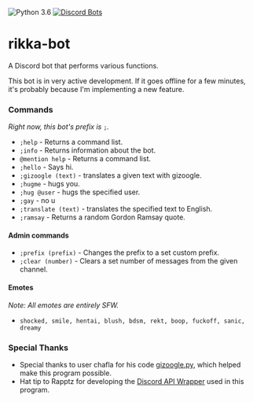 ![Python 3.6](https://img.shields.io/badge/python-3.6-blue.svg) [![Discord Bots](https://discordbots.org/api/widget/status/430482288053059584.svg)](https://discordbots.org/bot/430482288053059584)
# rikka-bot

A Discord bot that performs various functions.

This bot is in very active development. If it goes offline for a few minutes, it's probably because I'm implementing a new feature.

### Commands
*Right now, this bot's prefix is* `;`*.*
- `;help` - Returns a command list.
- `;info` - Returns information about the bot.
- `@mention help` - Returns a command list.
- `;hello` - Says hi.
- `;gizoogle (text)` - translates a given text with gizoogle.
- `;hugme` - hugs you.
- `;hug @user` - hugs the specified user.
- `;gay` - no u
- `;translate (text)` - translates the specified text to English.
- `;ramsay` - Returns a random Gordon Ramsay quote.

#### Admin commands
- `;prefix (prefix)` - Changes the prefix to a set custom prefix.
- `;clear (number)` - Clears a set number of messages from the given channel.

#### Emotes
*Note: All emotes are entirely SFW.*
- `shocked, smile, hentai, blush, bdsm, rekt, boop, fuckoff, sanic, dreamy`

### Special Thanks
- Special thanks to user chafla for his code [gizoogle.py](https://github.com/chafla/gizoogle-py), which helped make this program possible.
- Hat tip to Rapptz for developing the [Discord API Wrapper](https://github.com/Rapptz/discord.py) used in this program.
